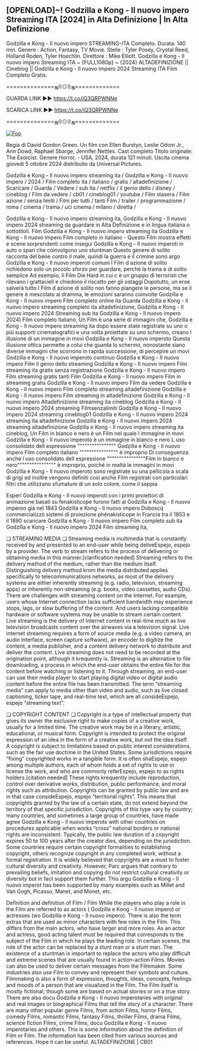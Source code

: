 ## [OPENLOAD]~! Godzilla e Kong - Il nuovo impero Strea𝚖ing ITA [2024] in Alta Definizione | In Alta Definizione

Godzilla e Kong - Il nuovo impero STREAMING-ITA Completo. Durata: 140 min. Genere : Action, Fantasy, TV Movie. Stelle : Tyler Posey, Crystal Reed, Holland Roden, Tyler Hoechlin. Direttore : Mike Elliott. Godzilla e Kong - Il nuovo impero Streaming ITA ~ {FULL1080p} ~ {2024} ALTADEFINIZIONE || Cineblog || Godzilla e Kong - Il nuovo impero 2024 Streaming ITA Film Completo Gratis.

==============ஜ۩۞۩ஜ=============

GUARDA LINK ►► https://t.co/iQ3QRPWNNe

SCARICA LINK ►► https://t.co/iQ3QRPWNNe

==============ஜ۩۞۩ஜ=============

<p dir="auto"><a href="https://t.co/iQ3QRPWNNe" rel="nofollow"><img src="https://camo.githubusercontent.com/917e6ed5c302499242165dcc02bdbce85c075fd21b35918eb9c0b771855261b8/68747470733a2f2f7374617469632e7769787374617469632e636f6d2f6d656469612f6232343966395f61646163386637306662336634356238383639313639366337376465313866337e6d76322e676966" alt="Foo" style="max-width: 100%;"></a></p>

Regia di David Gordon Green. Un film con Ellen Burstyn, Leslie Odom Jr., Ann Dowd, Raphael Sbarge, Jennifer Nettles. Cast completo Titolo originale: The Exorcist. Genere Horror, - USA, 2024, durata 121 minuti. Uscita cinema giovedì 5 ottobre 2024 distribuito da Universal Pictures.

Godzilla e Kong - Il nuovo impero streaming ita / Godzilla e Kong - Il nuovo impero / 2024 / Film completo ita / italiano / gratis / altadefinizione / Scaricare / Guarda / Vedere / sub ita / netflix / il genio dello / disney / cineblog / Film da vedere / cb01 / cineblog01 / youtube / Film stasera / Film azione / senza limiti / Film per tutti / tanti Film / trailer / programmazione / roma / cinema / trama / uci cinema / milano / diretta /

Godzilla e Kong - Il nuovo impero streaming ita, Godzilla e Kong - Il nuovo impero 2024 streaming da guardare in Alta Definizione e in lingua italiana o sottotitoli. Film Godzilla e Kong - Il nuovo impero streaming ita Godzilla e Kong - Il nuovo impero Film completo in italiano - Questo Film mostra effetti e scene sorprendenti come insegui Godzilla e Kong - Il nuovo imperoti in auto o spari che coinvolgono uno stuntman Questo genere di solito racconta del bene contro il male, quindi la guerra e il crimine sono argo Godzilla e Kong - Il nuovo imperoti comuni I Film d azione di solito richiedono solo un piccolo sforzo per guardare, perché la trama è di solito semplice Ad esempio, il Film Die Hard in cui c è un gruppo di terroristi che rilevano i grattacieli e chiedono il riscatto per gli ostaggi Dopotutto, un eroe salverà tutto I Film d azione di solito non fanno piangere le persone, ma se il genere è mescolato al dramma, le emozioni saranno coinvolte Godzilla e Kong - Il nuovo impero Film completo online ita Guarda Godzilla e Kong - Il nuovo impero streaming completo ita altadefinizione, Godzilla e Kong - Il nuovo impero 2024 Streaming sub ita Godzilla e Kong - Il nuovo impero 2024) Film completo italiano, Un Film è una serie di immagini che, Godzilla e Kong - Il nuovo impero streaming ita dopo essere state registrate su uno o più supporti cinematografici e una volta proiettate su uno schermo, creano l illusione di un immagine in movi Godzilla e Kong - Il nuovo imperoto Questa illusione ottica permette a colui che guarda lo schermo, nonostante siano diverse immagini che scorrono in rapida successione, di percepire un movi Godzilla e Kong - Il nuovo imperoto continuo Godzilla e Kong - Il nuovo impero Film il genio dello streaming Godzilla e Kong - Il nuovo impero Film streaming ita gratis senza registrazione Godzilla e Kong - Il nuovo impero Film streaming gratis tanti Film Godzilla e Kong - Il nuovo impero Film in streaming gratis Godzilla e Kong - Il nuovo impero Film da vedere Godzilla e Kong - Il nuovo impero Film completo streaming altadefinizione Godzilla e Kong - Il nuovo impero Film streaming in altadefinizione Godzilla e Kong - Il nuovo impero Altadefinizione streaming ita cineblog Godzilla e Kong - Il nuovo impero 2024 streaming Filmsenzalimiti Godzilla e Kong - Il nuovo impero 2024 streaming cineblog01 Godzilla e Kong - Il nuovo impero 2024 streaming ita altadefinizione Godzilla e Kong - Il nuovo impero 2024 streaming altadefinizione Godzilla e Kong - Il nuovo impero streaming ita cineblog, Un Film in bianco e nero è un Film nel quale l immagine in movi Godzilla e Kong - Il nuovo imperoto è un immagine in bianco e nero L uso consolidato dell espressione """""""""""""""" Godzilla e Kong - Il nuovo impero Film completo italiano """""""""""""""" è improprio Di conseguenza anche l uso consolidato dell espressione """"""""""""""""Film in bianco e nero"""""""""""""""" è improprio, poiché in realtà le immagini in movi Godzilla e Kong - Il nuovo imperoto sono registrate su una pellicola a scala di grigi ed inoltre vengono definiti così anche Film registrati con particolari filtri che utilizzano sfumature di un solo colore, come il seppia

Esperi Godzilla e Kong - Il nuovo imperoti con i primi proiettori di animazione basati su fenakisticope furono fatti al Godzilla e Kong - Il nuovo imperoo già nel 1843 Godzilla e Kong - Il nuovo impero Duboscq commercializzò sistemi di proiezione phénakisticope in Francia tra il 1853 e il 1890 scaricare Godzilla e Kong - Il nuovo impero Film completo sub ita Godzilla e Kong - Il nuovo impero 2024 Film streaming ita,

❏ STREAMING MEDIA ❏ Streaming media is multimedia that is constantly received by and presented to an end-user while being deliveEspejo, espejo by a provider. The verb to stream refers to the process of delivering or obtaining media in this manner.[clarification needed] Streaming refers to the delivery method of the medium, rather than the medium itself. Distinguishing delivery method krom the media distributed applies specifically to telecommunications networks, as most of the delivery systems are either inherently streaming (e.g. radio, television, streaming apps) or inherently non-streaming (e.g. books, video cassettes, audio CDs). There are challenges with streaming content on the Internet. For example, users whose Internet connection lacks sufficient bandwidth may experience stops, lags, or slow buffering of the content. And users lacking compatible hardware or software systems may be unable to stream certain content. Live streaming is the delivery of Internet content in real-time much as live television broadcasts content over the airwaves via a television signal. Live internet streaming requires a form of source media (e.g. a video camera, an audio interface, screen capture software), an encoder to digitize the content, a media publisher, and a content delivery network to distribute and deliver the content. Live streaming does not need to be recorded at the origination point, although it krequently is. Streaming is an alternative to file downloading, a process in which the end-user obtains the entire file for the content before watching or listening to it. Through streaming, an end-user can use their media player to start playing digital video or digital audio content before the entire file has been transmitted. The term “streaming media” can apply to media other than video and audio, such as live closed captioning, ticker tape, and real-time text, which are all consideEspejo, espejo “streaming text”.

❏ COPYRIGHT CONTENT ❏ Copyright is a type of intellectual property that gives its owner the exclusive right to make copies of a creative work, usually for a limited time. The creative work may be in a literary, artistic, educational, or musical form. Copyright is intended to protect the original expression of an idea in the form of a creative work, but not the idea itself. A copyright is subject to limitations based on public interest considerations, such as the fair use doctrine in the United States. Some jurisdictions require “fixing” copyrighted works in a tangible form. It is often shaEspejo, espejo among multiple authors, each of whom holds a set of rights to use or license the work, and who are commonly referEspejo, espejo to as rights holders.[citation needed] These rights krequently include reproduction, control over derivative works, distribution, public performance, and moral rights such as attribution. Copyrights can be granted by public law and are in that case consideEspejo, espejo “territorial rights”. This means that copyrights granted by the law of a certain state, do not extend beyond the territory of that specific jurisdiction. Copyrights of this type vary by country; many countries, and sometimes a large group of countries, have made agree Godzilla e Kong - Il nuovo imperots with other countries on procedures applicable when works “cross” national borders or national rights are inconsistent. Typically, the public law duration of a copyright expires 50 to 100 years after the creator dies, depending on the jurisdiction. Some countries require certain copyright formalities to establishing copyright, others recognize copyright in any completed work, without a formal registration. It is widely believed that copyrights are a must to foster cultural diversity and creativity. However, Parc argues that contrary to prevailing beliefs, imitation and copying do not restrict cultural creativity or diversity but in fact support them further. This argu Godzilla e Kong - Il nuovo imperot has been supported by many examples such as Millet and Van Gogh, Picasso, Manet, and Monet, etc.

Definition and definition of Film / Film While the players who play a role in the Film are referred to as actors ( Godzilla e Kong - Il nuovo impero) or actresses (wo Godzilla e Kong - Il nuovo impero). There is also the term extras that are used as minor characters with few roles in the Film. This differs from the main actors, who have larger and more roles. As an actor and actress, good acting talent must be required that corresponds to the subject of the Film in which he plays the leading role. In certain scenes, the role of the actor can be replaced by a stunt man or a stunt man. The existence of a stuntman is important to replace the actors who play difficult and extreme scenes that are usually found in action-action Films. Movies can also be used to deliver certain messages from the Filmmaker. Some industries also use Film to convey and represent their symbols and culture. Filmmaking is also a form of expression, thoughts, ideas, concepts, feelings and moods of a person that are visualized in the Film. The Film itself is mostly fictional, though some are based on actual stories or on a true story. There are also docu Godzilla e Kong - Il nuovo imperotaries with original and real images or biographical Films that tell the story of a character. There are many other popular genre Films, from action Films, horror Films, comedy Films, romantic Films, fantasy Films, thriller Films, drama Films, science fiction Films, crime Films, docu Godzilla e Kong - Il nuovo imperotaries and others. This is some information about the definition of Film or Film. The information has been cited from various sources and references. Hope it can be useful. ALTADEFINIZIONE | CB01
